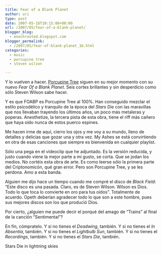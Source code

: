 ```yaml
---
title: Fear of a Blank Planet
author: uri
type: post
date: 2007-05-16T10:15:00+00:00
url: /2007/05/fear-of-a-blank-planet/
blogger_blog:
  - enochrooted.blogspot.com
blogger_permalink:
  - /2007/05/fear-of-blank-planet_16.html
categories:
  - music
  - porcupine tree
  - steven wilson

---
```

Y lo vuelven a hacer. [Porcupine Tree][1] siguen en su mejor momento con su nuevo <span style="font-style:italic;">Fear Of a Blank Planet</span>. Seis cortes brillantes y sin desperdicio como sólo Steven Wilson sabe hacer.

Y es que FOABP es Porcupine Tree al 100%. Han conseguido mezclar el estilo psicodélico y tranquilo de la época del <span style="font-style:italic;">Stars Die</span> con las maravillas que nos llevaban trayendo los últimos años, un poco más metaleras y poperas. Anesthetize, la tercera pista de esta obra, tiene el riff más cañero que haya oído nunca de estos puerco espines.

Me hacen irme de aquí, cierro los ojos y me voy a su mundo, lleno de detalles y delicias que gozar una y otra vez. My Ashes se está convirtiendo en otra de esas canciones que siempre es bienvenida en cualquier playlist.

Sólo una pega en el videoclip que he adjuntado. Es la versión reducida, y justo cuando viene la mejor parte a mi gusto, se corta. Que se jodan los medios. No cortéis esta obra de arte. Es como leerse sólo la primera parte del Criptonomicón, qué gran error. Pero son Porcupine Tree, y se les perdona. Amo a esta banda.

Alguien me dijo hace un tiempo cuando me compré el disco de <span style="font-style:italic;">Black Field</span>: &#8220;Este disco es una pasada. Claro, es de Steven Wilson. Wilson es Dios. Todo lo que toca lo convierte en oro para tus oídos&#8221;. Totalmente de acuerdo. Opeth deberían agradecer todo lo que son a este hombre, pues sus mejores discos son los que produció Dios.

Por cierto, ¿alguien me puede decir el porqué del amago de &#8220;Trains&#8221; al final de la canción &#8220;Sentimental&#8221;?

En fín, cómpratelo. Y si no tienes el <span style="font-style:italic;">Deadwing</span>, también. Y si no tienes el <span style="font-style:italic;">In Absentia</span>, también. Y si no tienes el <span style="font-style:italic;">Lightbulb Sun</span>, también. Y si no tienes el <span style="font-style:italic;">Recordings</span>, también. Y si no tienes el <span style="font-style:italic;">Stars Die</span>, también.

Stars Die in lightning skies

 [1]: http://www.porcupinetree.com/